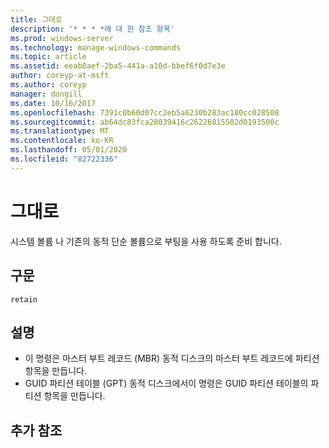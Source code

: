 ```yaml
---
title: 그대로
description: '* * * *에 대 한 참조 항목'
ms.prod: windows-server
ms.technology: manage-windows-commands
ms.topic: article
ms.assetid: eeab0aef-2ba5-441a-a10d-bbef6f0d7e3e
author: coreyp-at-msft
ms.author: coreyp
manager: dongill
ms.date: 10/16/2017
ms.openlocfilehash: 7391c0b60d07cc2eb5a6230b283ac180cc028508
ms.sourcegitcommit: ab64dc83fca28039416c26226815502d0193500c
ms.translationtype: MT
ms.contentlocale: ko-KR
ms.lasthandoff: 05/01/2020
ms.locfileid: "82722336"
---
```

# <a name="retain"></a>그대로



시스템 볼륨 나 기존의 동적 단순 볼륨으로 부팅을 사용 하도록 준비 합니다.

## <a name="syntax"></a>구문

```
retain
```

## <a name="remarks"></a>설명

-   이 명령은 마스터 부트 레코드 (MBR) 동적 디스크의 마스터 부트 레코드에 파티션 항목을 만듭니다.
-   GUID 파티션 테이블 (GPT) 동적 디스크에서이 명령은 GUID 파티션 테이블의 파티션 항목을 만듭니다.

## <a name="additional-references"></a>추가 참조

